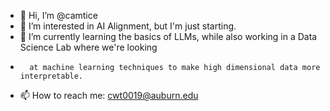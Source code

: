 - 👋 Hi, I’m @camtice
- 👀 I’m interested in AI Alignment, but I'm just starting.
- 🌱 I’m currently learning the basics of LLMs, while also working in a Data Science Lab where we're looking
-       at machine learning techniques to make high dimensional data more interpretable.
- 📫 How to reach me: cwt0019@auburn.edu

<!---
camtice/camtice is a ✨ special ✨ repository because its `README.md` (this file) appears on your GitHub profile.
You can click the Preview link to take a look at your changes.
--->
